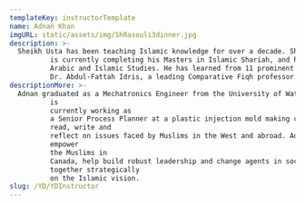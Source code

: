 ```yaml
---
templateKey: instructorTemplate
name: Adnan Khan
imgURL: static/assets/img/ShRasouli3dinner.jpg
description: >-
  Sheikh Usta has been teaching Islamic knowledge for over a decade. Sheikh Usta
          is currently completing his Masters in Islamic Shariah, and holds a Bachelors in
          Arabic and Islamic Studies. He has learned from 11 prominent scholars including
          Dr. Abdul-Fattah Idris, a leading Comparative Fiqh professor at al-Azhar.
descriptionMore: >-
  Adnan graduated as a Mechatronics Engineer from the University of Waterloo and
          is
          currently working as
          a Senior Process Planner at a plastic injection mold making company. He loves to
          read, write and
          reflect on issues faced by Muslims in the West and abroad. Adnan's goal is to
          empower
          the Muslims in
          Canada, help build robust leadership and change agents in society who work
          together strategically
          on the Islamic vision.
slug: /YD/YDInstructor
---
```

